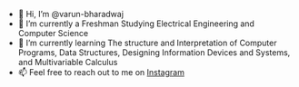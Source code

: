 - 👋 Hi, I’m @varun-bharadwaj
- 👀 I’m currently a Freshman Studying Electrical Engineering and Computer Science
- 🌱 I’m currently learning The structure and Interpretation of Computer Programs, Data Structures, Designing Information Devices and Systems, and Multivariable Calculus
- 📫 Feel free to reach out to me on <a href="https://www.instagram.com/varunnb_/">Instagram</a>

<!---
epicvarun23/epicvarun23 is a ✨ special ✨ repository because its `README.md` (this file) appears on your GitHub profile.
You can click the Preview link to take a look at your changes.
--->
